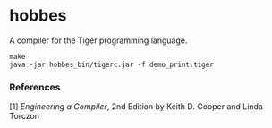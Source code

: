 # hobbes  

A compiler for the Tiger programming language.  

```
make
java -jar hobbes_bin/tigerc.jar -f demo_print.tiger
```

### References  
[1] *Engineering a Compiler*, 2nd Edition by Keith D. Cooper and Linda Torczon
